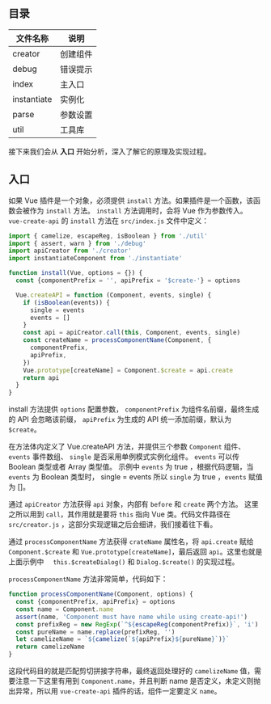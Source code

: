 ## 目录

| 文件名称 | 说明 |
| --- | ---  |
| creator | 创建组件 |
| debug | 错误提示 |
| index | 主入口 |
| instantiate | 实例化 |
| parse | 参数设置 |
| util | 工具库 |

接下来我们会从 **入口** 开始分析，深入了解它的原理及实现过程。

## 入口

如果 Vue 插件是一个对象，必须提供 `install` 方法。如果插件是一个函数，该函数会被作为 `install` 方法。 `install` 方法调用时，会将 Vue 作为参数传入。 `vue-create-api` 的 `install` 方法在 `src/index.js` 文件中定义：

```js
import { camelize, escapeReg, isBoolean } from './util'
import { assert, warn } from './debug'
import apiCreator from './creator'
import instantiateComponent from './instantiate'

function install(Vue, options = {}) {
  const {componentPrefix = '', apiPrefix = '$create-'} = options

  Vue.createAPI = function (Component, events, single) {
    if (isBoolean(events)) {
      single = events
      events = []
    }
    const api = apiCreator.call(this, Component, events, single)
    const createName = processComponentName(Component, {
      componentPrefix,
      apiPrefix,
    })
    Vue.prototype[createName] = Component.$create = api.create
    return api
  }
}
```

install 方法提供 `options` 配置参数， `componentPrefix` 为组件名前缀，最终生成的 API 会忽略该前缀， `apiPrefix` 为生成的 API 统一添加前缀，默认为 `$create`。

在方法体内定义了 Vue.createAPI 方法，并提供三个参数     `Component` 组件、 `events` 事件数组、 `single` 是否采用单例模式实例化组件。 `events` 可以传 Boolean 类型或者 Array 类型值。 示例中 `events` 为 true ，根据代码逻辑，当 `events` 为 Boolean 类型时， single = events 所以 `single` 为 true ，`events` 赋值为 []。

通过 `apiCreator` 方法获得 `api` 对象，内部有 `before` 和 `create` 两个方法。 这里之所以用到 `call`，其作用就是要将 `this` 指向 Vue 类。代码文件路径在 `src/creator.js` ，这部分实现逻辑之后会细讲，我们接着往下看。

通过 `processComponentName` 方法获得 `crateName` 属性名，将 `api.create` 赋给 `Component.$create` 和 `Vue.prototype[createName]`，最后返回 `api`。这里也就是上面示例中 `  this.$createDialog()` 和 ` Dialog.$create() ` 的实现过程。

`processComponentName` 方法非常简单，代码如下：

```js
function processComponentName(Component, options) {
  const {componentPrefix, apiPrefix} = options
  const name = Component.name
  assert(name, 'Component must have name while using create-api!')
  const prefixReg = new RegExp(`^${escapeReg(componentPrefix)}`, 'i')
  const pureName = name.replace(prefixReg, '')
  let camelizeName = `${camelize(`${apiPrefix}${pureName}`)}`
  return camelizeName
}
```

这段代码目的就是匹配剪切拼接字符串，最终返回处理好的 `camelizeName` 值，需要注意一下这里有用到 `Component.name`，并且判断 name 是否定义，未定义则抛出异常，所以用 `vue-create-api` 插件的话，组件一定要定义 `name`。